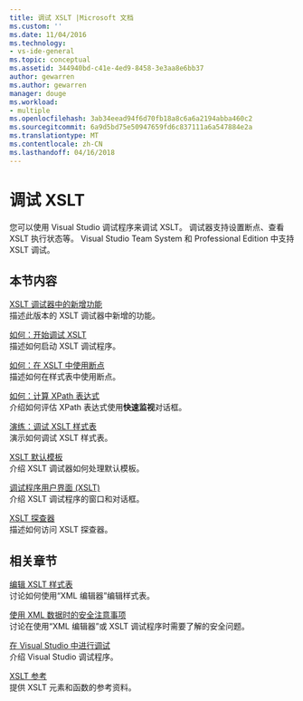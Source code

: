 ```yaml
---
title: 调试 XSLT |Microsoft 文档
ms.custom: ''
ms.date: 11/04/2016
ms.technology:
- vs-ide-general
ms.topic: conceptual
ms.assetid: 344940bd-c41e-4ed9-8458-3e3aa8e6bb37
author: gewarren
ms.author: gewarren
manager: douge
ms.workload:
- multiple
ms.openlocfilehash: 3ab34eead94f6d70fb18a8c6a6a2194abba460c2
ms.sourcegitcommit: 6a9d5bd75e50947659fd6c837111a6a547884e2a
ms.translationtype: MT
ms.contentlocale: zh-CN
ms.lasthandoff: 04/16/2018
---
```

# <a name="debugging-xslt"></a>调试 XSLT
您可以使用 Visual Studio 调试程序来调试 XSLT。 调试器支持设置断点、查看 XSLT 执行状态等。 Visual Studio Team System 和 Professional Edition 中支持 XSLT 调试。  
  
## <a name="in-this-section"></a>本节内容  
 [XSLT 调试器中的新增功能](../xml-tools/what-s-new-in-the-xslt-debugger.md)  
 描述此版本的 XSLT 调试器中新增的功能。  
  
 [如何：开始调试 XSLT](../xml-tools/how-to-start-debugging-xslt.md)  
 描述如何启动 XSLT 调试程序。  
  
 [如何：在 XSLT 中使用断点](../xml-tools/how-to-use-breakpoints-with-xslt.md)  
 描述如何在样式表中使用断点。  
  
 [如何：计算 XPath 表达式](../xml-tools/how-to-evaluate-an-xpath-expression.md)  
 介绍如何评估 XPath 表达式使用**快速监视**对话框。  
  
 [演练：调试 XSLT 样式表](../xml-tools/walkthrough-debug-an-xslt-style-sheet.md)  
 演示如何调试 XSLT 样式表。  
  
 [XSLT 默认模板](../xml-tools/xslt-default-templates.md)  
 介绍 XSLT 调试器如何处理默认模板。  
  
 [调试程序用户界面 (XSLT)](../xml-tools/debugger-user-interface-xslt.md)  
 介绍 XSLT 调试程序的窗口和对话框。  
  
 [XSLT 探查器](../xml-tools/xslt-profiler.md)  
 描述如何访问 XSLT 探查器。  
  
## <a name="related-sections"></a>相关章节  
 [编辑 XSLT 样式表](../xml-tools/editing-xslt-style-sheets.md)  
 讨论如何使用“XML 编辑器”编辑样式表。  
  
 [使用 XML 数据时的安全注意事项](../xml-tools/security-considerations-when-working-with-xml-data.md)  
 讨论在使用“XML 编辑器”或 XSLT 调试程序时需要了解的安全问题。  
  
 [在 Visual Studio 中进行调试](../debugger/debugging-in-visual-studio.md)  
 介绍 Visual Studio 调试程序。  
  
 [XSLT 参考](http://msdn.microsoft.com/678bcd68-cbbb-4be5-9dd2-40f94488a1cf)  
 提供 XSLT 元素和函数的参考资料。